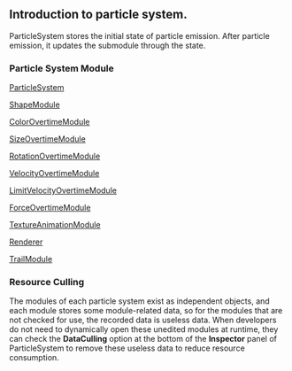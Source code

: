 ## Introduction to particle system.

ParticleSystem stores the initial state of particle emission. After particle emission, it updates the submodule through the state.

### Particle System Module

[ParticleSystem](main-module.md)

[ShapeModule](emitter.md)

[ColorOvertimeModule](color-module.md)

[SizeOvertimeModule](size-module.md)

[RotationOvertimeModule](rotation-module.md)

[VelocityOvertimeModule](velocity-module.md)

[LimitVelocityOvertimeModule](limit-velocity-module.md)

[ForceOvertimeModule](force-module.md)

[TextureAnimationModule](texture-animation-module.md)

[Renderer](renderer.md)

[TrailModule](trail-module.md)

### Resource Culling

The modules of each particle system exist as independent objects, and each module stores some module-related data, so for the modules that are not checked for use, the recorded data is useless data. When developers do not need to dynamically open these unedited modules at runtime, they can check the **DataCulling** option at the bottom of the **Inspector** panel of ParticleSystem to remove these useless data to reduce resource consumption.
